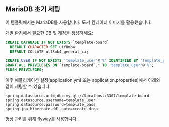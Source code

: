 ## MariaDB 초기 세팅

이 템플릿에서는 MariaDB를 사용합니다.
도커 컨테이너 이미지를 활용했습니다.

개발 환경에서 필요한 DB 및 계정을 생성하세요:

```sql
CREATE DATABASE IF NOT EXISTS `template-board`
  DEFAULT CHARACTER SET utf8mb4
  DEFAULT COLLATE utf8mb4_general_ci;

CREATE USER IF NOT EXISTS 'template_user'@'%' IDENTIFIED BY 'template_pass';
GRANT ALL PRIVILEGES ON `template-board`.* TO 'template_user'@'%';
FLUSH PRIVILEGES;
```


이후 애플리케이션 설정(application.yml 또는 application.properties)에서 아래와 같이 세팅할 수 있습니다.


```properties
spring.datasource.url=jdbc:mysql://localhost:3307/template-board
spring.datasource.username=template_user
spring.datasource.password=template_pass
spring.jpa.hibernate.ddl-auto=create-drop
```


형상 관리를 위해 flyway를 사용합니다.